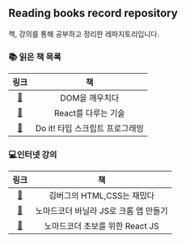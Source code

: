 ## Reading books record repository

책, 강의를 통해 공부하고 정리한 레파지토리입니다.

### 📚 읽은 책 목록

|                         링크                         |               책                |
| :--------------------------------------------------: | :-----------------------------: |
| [🔗](https://github.com/dongwonnn/DOM_Enlightenment) |         DOM을 깨우치다          |
|  [🔗](https://github.com/dongwonnn/learning-react)   |       React를 다루는 기술       |
| [🔗](https://github.com/dongwonnn/TypeScript-Study)  | Do it! 타입 스크립트 프로그래밍 |

### 💻인터넷 강의

|  링크  |                  책                   |
| :----: | :-----------------------------------: |
| [🔗]() |      김버그의 HTML,CSS는 재밌다       |
| [🔗]() | 노마드코더 바닐라 JS로 크롬 앱 만들기 |
| [🔗]() |    노마드코더 초보를 위한 React JS    |
